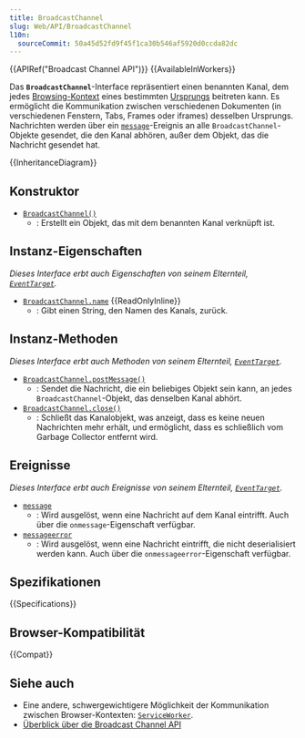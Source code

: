 ```yaml
---
title: BroadcastChannel
slug: Web/API/BroadcastChannel
l10n:
  sourceCommit: 50a45d52fd9f45f1ca30b546af5920d0ccda82dc
---
```


{{APIRef("Broadcast Channel API")}} {{AvailableInWorkers}}

Das **`BroadcastChannel`**-Interface repräsentiert einen benannten Kanal, dem jedes [Browsing-Kontext](/de/docs/Glossary/browsing_context) eines bestimmten [Ursprungs](/de/docs/Glossary/origin) beitreten kann. Es ermöglicht die Kommunikation zwischen verschiedenen Dokumenten (in verschiedenen Fenstern, Tabs, Frames oder iframes) desselben Ursprungs. Nachrichten werden über ein [`message`](/de/docs/Web/API/BroadcastChannel/message_event)-Ereignis an alle `BroadcastChannel`-Objekte gesendet, die den Kanal abhören, außer dem Objekt, das die Nachricht gesendet hat.

{{InheritanceDiagram}}

## Konstruktor

- [`BroadcastChannel()`](/de/docs/Web/API/BroadcastChannel/BroadcastChannel)
  - : Erstellt ein Objekt, das mit dem benannten Kanal verknüpft ist.

## Instanz-Eigenschaften

_Dieses Interface erbt auch Eigenschaften von seinem Elternteil, [`EventTarget`](/de/docs/Web/API/EventTarget)._

- [`BroadcastChannel.name`](/de/docs/Web/API/BroadcastChannel/name) {{ReadOnlyInline}}
  - : Gibt einen String, den Namen des Kanals, zurück.

## Instanz-Methoden

_Dieses Interface erbt auch Methoden von seinem Elternteil, [`EventTarget`](/de/docs/Web/API/EventTarget)._

- [`BroadcastChannel.postMessage()`](/de/docs/Web/API/BroadcastChannel/postMessage)
  - : Sendet die Nachricht, die ein beliebiges Objekt sein kann, an jedes `BroadcastChannel`-Objekt, das denselben Kanal abhört.
- [`BroadcastChannel.close()`](/de/docs/Web/API/BroadcastChannel/close)
  - : Schließt das Kanalobjekt, was anzeigt, dass es keine neuen Nachrichten mehr erhält, und ermöglicht, dass es schließlich vom Garbage Collector entfernt wird.

## Ereignisse

_Dieses Interface erbt auch Ereignisse von seinem Elternteil, [`EventTarget`](/de/docs/Web/API/EventTarget)._

- [`message`](/de/docs/Web/API/BroadcastChannel/message_event)
  - : Wird ausgelöst, wenn eine Nachricht auf dem Kanal eintrifft.
    Auch über die `onmessage`-Eigenschaft verfügbar.
- [`messageerror`](/de/docs/Web/API/BroadcastChannel/messageerror_event)
  - : Wird ausgelöst, wenn eine Nachricht eintrifft, die nicht deserialisiert werden kann.
    Auch über die `onmessageerror`-Eigenschaft verfügbar.

## Spezifikationen

{{Specifications}}

## Browser-Kompatibilität

{{Compat}}

## Siehe auch

- Eine andere, schwergewichtigere Möglichkeit der Kommunikation zwischen Browser-Kontexten: [`ServiceWorker`](/de/docs/Web/API/ServiceWorker).
- [Überblick über die Broadcast Channel API](/de/docs/Web/API/Broadcast_Channel_API)
